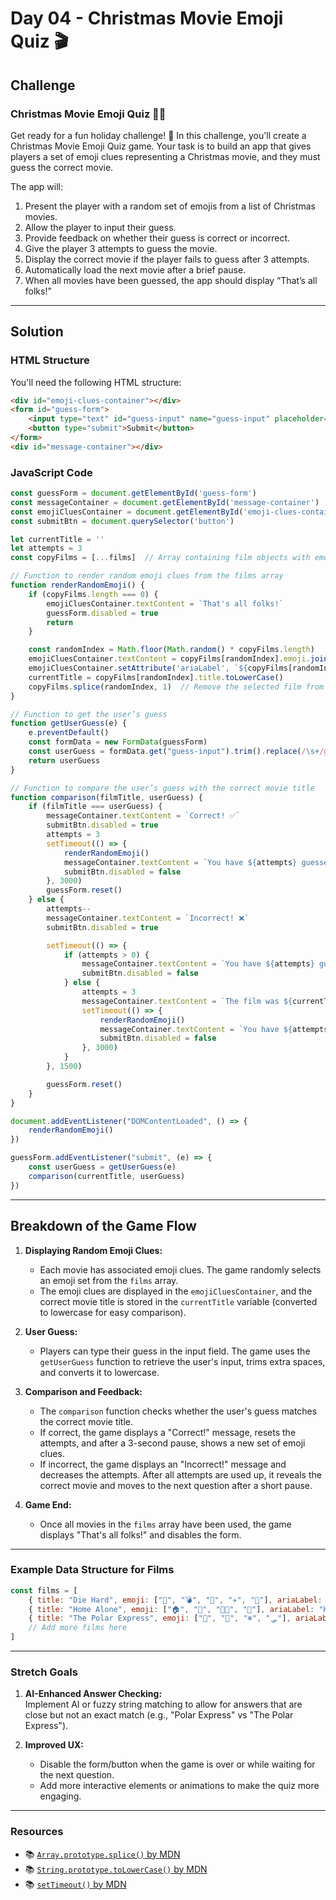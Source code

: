 # Day 04 - Christmas Movie Emoji Quiz 🎬

## Challenge

### Christmas Movie Emoji Quiz 🎅🍿

Get ready for a fun holiday challenge! 🎄 In this challenge, you'll create a Christmas Movie Emoji Quiz game. Your task is to build an app that gives players a set of emoji clues representing a Christmas movie, and they must guess the correct movie.

The app will:

1. Present the player with a random set of emojis from a list of Christmas movies.
2. Allow the player to input their guess.
3. Provide feedback on whether their guess is correct or incorrect.
4. Give the player 3 attempts to guess the movie.
5. Display the correct movie if the player fails to guess after 3 attempts.
6. Automatically load the next movie after a brief pause.
7. When all movies have been guessed, the app should display “That’s all folks!”

---

## Solution

### HTML Structure

You'll need the following HTML structure:

```html
<div id="emoji-clues-container"></div>
<form id="guess-form">
    <input type="text" id="guess-input" name="guess-input" placeholder="Enter your guess">
    <button type="submit">Submit</button>
</form>
<div id="message-container"></div>
```

### JavaScript Code

```javascript
const guessForm = document.getElementById('guess-form')
const messageContainer = document.getElementById('message-container')
const emojiCluesContainer = document.getElementById('emoji-clues-container')
const submitBtn = document.querySelector('button')

let currentTitle = ''
let attempts = 3
const copyFilms = [...films]  // Array containing film objects with emoji and titles

// Function to render random emoji clues from the films array
function renderRandomEmoji() {
    if (copyFilms.length === 0) {
        emojiCluesContainer.textContent = `That's all folks!`
        guessForm.disabled = true
        return
    }

    const randomIndex = Math.floor(Math.random() * copyFilms.length)
    emojiCluesContainer.textContent = copyFilms[randomIndex].emoji.join(" ")
    emojiCluesContainer.setAttribute('ariaLabel', `${copyFilms[randomIndex].ariaLabel}`)
    currentTitle = copyFilms[randomIndex].title.toLowerCase()
    copyFilms.splice(randomIndex, 1)  // Remove the selected film from the array
}

// Function to get the user’s guess
function getUserGuess(e) {
    e.preventDefault()
    const formData = new FormData(guessForm)
    const userGuess = formData.get("guess-input").trim().replace(/\s+/g, " ").toLowerCase()
    return userGuess
}

// Function to compare the user’s guess with the correct movie title
function comparison(filmTitle, userGuess) {
    if (filmTitle === userGuess) {
        messageContainer.textContent = `Correct! ✅`
        submitBtn.disabled = true
        attempts = 3
        setTimeout(() => {
            renderRandomEmoji()
            messageContainer.textContent = `You have ${attempts} guesses remaining.`
            submitBtn.disabled = false
        }, 3000)
        guessForm.reset()
    } else {
        attempts--
        messageContainer.textContent = `Incorrect! ❌`
        submitBtn.disabled = true

        setTimeout(() => {
            if (attempts > 0) {
                messageContainer.textContent = `You have ${attempts} guesses remaining.`
                submitBtn.disabled = false
            } else {
                attempts = 3
                messageContainer.textContent = `The film was ${currentTitle.toUpperCase()}!`
                setTimeout(() => {
                    renderRandomEmoji()
                    messageContainer.textContent = `You have ${attempts} guesses remaining.`
                    submitBtn.disabled = false
                }, 3000)
            }
        }, 1500)

        guessForm.reset()
    }
}

document.addEventListener("DOMContentLoaded", () => {
    renderRandomEmoji()
})

guessForm.addEventListener("submit", (e) => {
    const userGuess = getUserGuess(e)
    comparison(currentTitle, userGuess)
})
```

---

## Breakdown of the Game Flow

1. **Displaying Random Emoji Clues:**
   - Each movie has associated emoji clues. The game randomly selects an emoji set from the `films` array.
   - The emoji clues are displayed in the `emojiCluesContainer`, and the correct movie title is stored in the `currentTitle` variable (converted to lowercase for easy comparison).

2. **User Guess:**
   - Players can type their guess in the input field. The game uses the `getUserGuess` function to retrieve the user's input, trims extra spaces, and converts it to lowercase.

3. **Comparison and Feedback:**
   - The `comparison` function checks whether the user's guess matches the correct movie title.
   - If correct, the game displays a "Correct!" message, resets the attempts, and after a 3-second pause, shows a new set of emoji clues.
   - If incorrect, the game displays an "Incorrect!" message and decreases the attempts. After all attempts are used up, it reveals the correct movie and moves to the next question after a short pause.

4. **Game End:**
   - Once all movies in the `films` array have been used, the game displays "That's all folks!" and disables the form.

---

### Example Data Structure for Films

```javascript
const films = [
    { title: "Die Hard", emoji: ["🌇", "💣", "👮", "✈️", "🔫"], ariaLabel: "Die Hard" },
    { title: "Home Alone", emoji: ["🏠", "👦", "🧑‍🦳", "🎁"], ariaLabel: "Home Alone" },
    { title: "The Polar Express", emoji: ["🚂", "🎅", "❄️", "🛷"], ariaLabel: "The Polar Express" },
    // Add more films here
]
```

---

### Stretch Goals

1. **AI-Enhanced Answer Checking:**  
   Implement AI or fuzzy string matching to allow for answers that are close but not an exact match (e.g., "Polar Express" vs "The Polar Express").

2. **Improved UX:**
   - Disable the form/button when the game is over or while waiting for the next question.
   - Add more interactive elements or animations to make the quiz more engaging.

---

### Resources

- 📚 [`Array.prototype.splice()` by MDN](https://developer.mozilla.org/en-US/docs/Web/JavaScript/Reference/Global_Objects/Array/splice)
- 📚 [`String.prototype.toLowerCase()` by MDN](https://developer.mozilla.org/en-US/docs/Web/JavaScript/Reference/Global_Objects/String/toLowerCase)
- 📚 [`setTimeout()` by MDN](https://developer.mozilla.org/en-US/docs/Web/API/setTimeout)

 